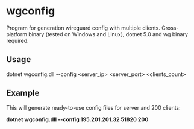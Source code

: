 # wgconfig
Program for generation wireguard config with multiple clients. Cross-platform binary (tested on Windows and Linux), dotnet 5.0 and wg binary required. 

## Usage
dotnet wgconfig.dll --config <server_ip> <server_port> <clients_count>

## Example
This will generate ready-to-use config files for server and 200 clients:

**dotnet wgconfig.dll --config 195.201.201.32 51820 200**
